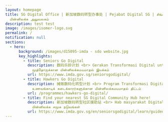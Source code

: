 ```yaml
---
layout: homepage
title: SG Digital Office | 新加坡数码转型办事处 | Pejabat Digital SG | சிங்கப்பூர்
  மின்னிலக்க அலுவலகம்
description: test test
image: /images/isomer-logo.svg
permalink: /
notification: null
sections:
  - hero:
      background: /images/d15095-imda - sdo website.jpg
      key_highlights:
        - title: Seniors Go Digital
          description: 数码乐龄计划 <br> Gerakan Transformasi Digital untuk Warga Emas <br>
            மூத்தோருக்கான மின்னிலக்கமயமாதல் இயக்கம்
          url: https://www.imda.gov.sg/seniorsgodigital/
        - title: Hawkers Go Digital
          description: 摊贩数码化转型计划 <br> Program Transformasi Digital untuk Penjaja <br>
            உணவங்காடிக் கடைக்காரர்களுக்கான மின்னிலக்கமயமாதல் திட்டம்
          url: /programmes/hawkers-go-digital/
        - title: Find your nearest SG Digital Community Hub here!
          description: 新加坡数码转型社区援助站 <br> Hab masyarakat Digital Singapura <br> சிங்கப்பூர்
            மின்னிலக்க சமூக நடுவங்கள்
          url: https://www.imda.gov.sg/en/seniorsgodigital/learn/guided-learning/sg-digital-community-hubs
---
```

